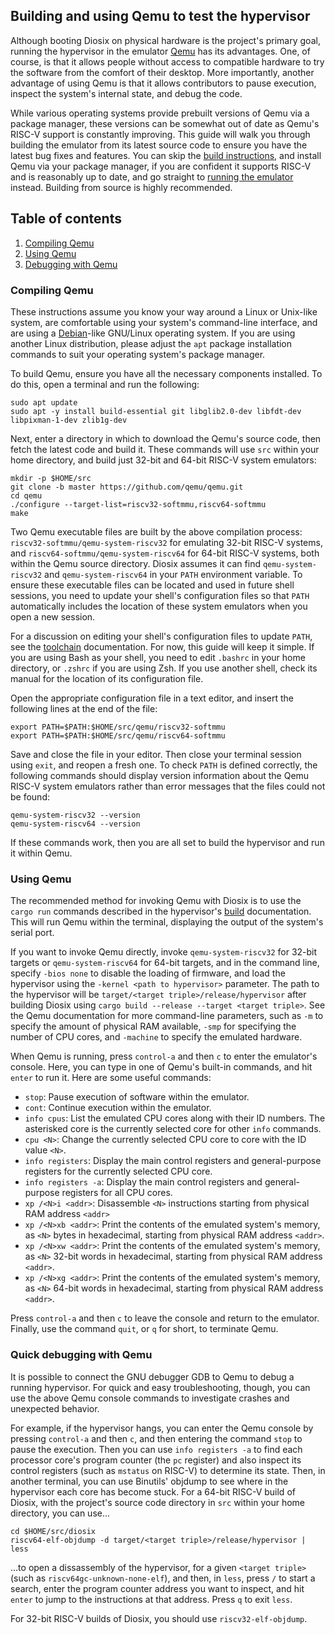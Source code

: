 ## Building and using Qemu to test the hypervisor

Although booting Diosix on physical hardware is the project's primary goal, running the hypervisor in the emulator [Qemu](https://qemu.org) has its advantages. One, of course, is that it allows people without access to compatible hardware to try the software from the comfort of their desktop. More importantly, another advantage of using Qemu is that it allows contributors to pause execution, inspect the system's internal state, and debug the code.

While various operating systems provide prebuilt versions of Qemu via a package manager, these versions can be somewhat out of date as Qemu's RISC-V support is constantly improving. This guide will walk you through building the emulator from its latest source code to ensure you have the latest bug fixes and features. You can skip the [build instructions](#compiling), and install Qemu via your package manager, if you are confident it supports RISC-V and is reasonably up to date, and go straight to [running the emulator](#running) instead. Building from source is highly recommended.

## Table of contents

1. [Compiling Qemu](#compiling)
1. [Using Qemu](#running)
1. [Debugging with Qemu](#debugging)

### Compiling Qemu <a name="compiling"></a>

These instructions assume you know your way around a Linux or Unix-like system, are comfortable using your system's command-line interface, and are using a [Debian](https://www.debian.org/)-like GNU/Linux operating system. If you are using another Linux distribution, please adjust the `apt` package installation commands to suit your operating system's package manager.

To build Qemu, ensure you have all the necessary components installed. To do this, open a terminal and run the following:

```
sudo apt update
sudo apt -y install build-essential git libglib2.0-dev libfdt-dev libpixman-1-dev zlib1g-dev
```

Next, enter a directory in which to download the Qemu's source code, then fetch the latest code and build it. These commands will use `src` within your home directory, and build just 32-bit and 64-bit RISC-V system emulators:

```
mkdir -p $HOME/src
git clone -b master https://github.com/qemu/qemu.git
cd qemu
./configure --target-list=riscv32-softmmu,riscv64-softmmu
make
```

Two Qemu executable files are built by the above compilation process: `riscv32-softmmu/qemu-system-riscv32` for emulating 32-bit RISC-V systems, and `riscv64-softmmu/qemu-system-riscv64` for 64-bit RISC-V systems, both within the Qemu source directory. Diosix assumes it can find `qemu-system-riscv32` and `qemu-system-riscv64` in your `PATH` environment variable. To ensure these executable files can be located and used in future shell sessions, you need to update your shell's configuration files so that `PATH` automatically includes the location of these system emulators when you open a new session.

For a discussion on editing your shell's configuration files to update `PATH`, see the [toolchain](toolchain.md) documentation. For now, this guide will keep it simple. If you are using Bash as your shell, you need to edit `.bashrc` in your home directory, or `.zshrc` if you are using Zsh. If you use another shell, check its manual for the location of its configuration file.

Open the appropriate configuration file in a text editor, and insert the following lines at the end of the file:

```
export PATH=$PATH:$HOME/src/qemu/riscv32-softmmu
export PATH=$PATH:$HOME/src/qemu/riscv64-softmmu
```

Save and close the file in your editor. Then close your terminal session using `exit`, and reopen a fresh one. To check `PATH` is defined correctly, the following commands should display version information about the Qemu RISC-V system emulators rather than error messages that the files could not be found:

```
qemu-system-riscv32 --version
qemu-system-riscv64 --version
```

If these commands work, then you are all set to build the hypervisor and run it within Qemu.

### Using Qemu <a name="running"></a>

The recommended method for invoking Qemu with Diosix is to use the `cargo run` commands described in the hypervisor's [build](building.md) documentation. This will run Qemu within the terminal, displaying the output of the system's serial port.

If you want to invoke Qemu directly, invoke `qemu-system-riscv32` for 32-bit targets or `qemu-system-riscv64` for 64-bit targets, and in the command line, specify `-bios none` to disable the loading of firmware, and load the hypervisor using the `-kernel <path to hypervisor>` parameter. The path to the hypervisor will be `target/<target triple>/release/hypervisor` after building Diosix using `cargo build --release --target <target triple>`. See the Qemu documentation for more command-line parameters, such as `-m` to specify the amount of physical RAM available, `-smp` for specifying the number of CPU cores, and `-machine` to specify the emulated hardware.

When Qemu is running, press `control-a` and then `c` to enter the emulator's console. Here, you can type in one of Qemu's built-in commands, and hit `enter` to run it. Here are some useful commands:

* `stop`: Pause execution of software within the emulator.
* `cont`: Continue execution within the emulator.
* `info cpus`: List the emulated CPU cores along with their ID numbers. The asterisked core is the currently selected core for other `info` commands.
* `cpu <N>`: Change the currently selected CPU core to core with the ID value `<N>`.
* `info registers`: Display the main control registers and general-purpose registers for the currently selected CPU core.
* `info registers -a`: Display the main control registers and general-purpose registers for all CPU cores.
* `xp /<N>i <addr>`: Disassemble `<N>` instructions starting from physical RAM address `<addr>`
* `xp /<N>xb <addr>`: Print the contents of the emulated system's memory, as `<N>` bytes in hexadecimal, starting from physical RAM address `<addr>`.
* `xp /<N>xw <addr>`: Print the contents of the emulated system's memory, as `<N>` 32-bit words in hexadecimal, starting from physical RAM address `<addr>`.
* `xp /<N>xg <addr>`: Print the contents of the emulated system's memory, as `<N>` 64-bit words in hexadecimal, starting from physical RAM address `<addr>`.

Press `control-a` and then `c` to leave the console and return to the emulator. Finally, use the command `quit`, or `q` for short, to terminate Qemu.

### Quick debugging with Qemu <a name="debugging"></a>

It is possible to connect the GNU debugger GDB to Qemu to debug a running hypervisor. For quick and easy troubleshooting, though, you can use the above Qemu console commands to investigate crashes and unexpected behavior.

For example, if the hypervisor hangs, you can enter the Qemu console by pressing `control-a` and then `c`, and then entering the command `stop` to pause the execution. Then you can use `info registers -a` to find each processor core's program counter (the `pc` register) and also inspect its control registers (such as `mstatus` on RISC-V) to determine its state. Then, in another terminal, you can use Binutils' objdump to see where in the hypervisor each core has become stuck. For a 64-bit RISC-V build of Diosix, with the project's source code directory in `src` within your home directory, you can use...

```
cd $HOME/src/diosix
riscv64-elf-objdump -d target/<target triple>/release/hypervisor | less
```

...to open a dissassembly of the hypervisor, for a given `<target triple>` (such as `riscv64gc-unknown-none-elf`), and then, in `less`, press `/` to start a search, enter the program counter address you want to inspect, and hit `enter` to jump to the instructions at that address. Press `q` to exit `less`.

For 32-bit RISC-V builds of Diosix, you should use `riscv32-elf-objdump`.
